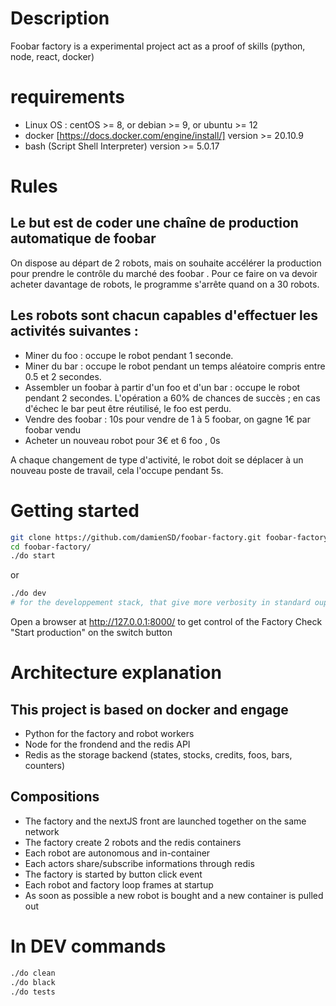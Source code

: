# Description

Foobar factory is a experimental project act as a proof of skills (python, node, react, docker)

# requirements

- Linux OS : centOS >= 8, or debian >= 9, or ubuntu >= 12 
- docker [https://docs.docker.com/engine/install/] version >= 20.10.9
- bash (Script Shell Interpreter) version >= 5.0.17

# Rules

## Le but est de coder une chaîne de production automatique de foobar

On dispose au départ de 2 robots, mais on souhaite accélérer la production pour
prendre le contrôle du marché des foobar . Pour ce faire on va devoir acheter
davantage de robots, le programme s'arrête quand on a 30 robots.

## Les robots sont chacun capables d'effectuer les activités suivantes :
- Miner du foo : occupe le robot pendant 1 seconde.
- Miner du bar : occupe le robot pendant un temps aléatoire compris entre 0.5
et 2 secondes.
- Assembler un foobar à partir d'un foo et d'un bar : occupe le robot pendant 2
secondes. L'opération a 60% de chances de succès ; en cas d'échec le bar
peut être réutilisé, le foo est perdu.
- Vendre des foobar : 10s pour vendre de 1 à 5 foobar, on gagne 1€ par foobar
vendu
- Acheter un nouveau robot pour 3€ et 6 foo , 0s

A chaque changement de type d'activité, le robot doit se déplacer à un nouveau
poste de travail, cela l'occupe pendant 5s.

# Getting started 

```bash
git clone https://github.com/damienSD/foobar-factory.git foobar-factory
cd foobar-factory/
./do start
```
or
```bash
./do dev
# for the developpement stack, that give more verbosity in standard ouput and nextJS dev mode
```


Open a browser at http://127.0.0.1:8000/ to get control of the Factory
Check "Start production" on the switch button

# Architecture explanation

## This project is based on docker and engage 
- Python for the factory and robot workers
- Node for the frondend and the redis API
- Redis as the storage backend (states, stocks, credits, foos, bars, counters)

## Compositions
- The factory and the nextJS front are launched together on the same network
- The factory create 2 robots and the redis containers
- Each robot are autonomous and in-container
- Each actors share/subscribe informations through redis
- The factory is started by button click event
- Each robot and factory loop frames at startup
- As soon as possible a new robot is bought and a new container is pulled out


# In DEV commands

```bash
./do clean
./do black
./do tests
```
